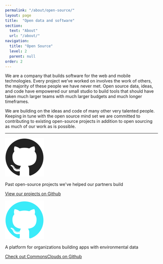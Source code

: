 ```yaml
---
permalink: "/about/open-source/"
layout: page
title:  "Open data and software"
section: 
  text: "About"
  url: "/about/"
navigation:
  title: "Open Source"
  level: 2
  parent: null
order: 2
---
```

We are a company that builds software for the web and mobile technologies. Every project we’ve worked on involves the work of others, the majority of these people we have never met. Open source data, ideas, and code have empowered our small studio to build tools that should have taken much larger teams with much larger budgets and much longer timeframes.

We are building on the ideas and code of many other very talented people. Keeping in tune with the open source mind set we are committed to contributing to existing open-source projects in addition to open sourcing as much of our work as is possible.

<hr />

<div class="row">
  <div class="column-8 align-center">
    <img src="/images/logo-Github-Mark.svg" alt="Past open-source projects we've helped our partners build" width="128" />
    <p>
      Past open-source projects we've helped our partners build
    </p>
    <p>
      <a href="" title="">View our projects on Github</a>
    </p>
  </div>
  <div class="column-8 align-center">
    <img src="/images/logo-Github-Mark-Blue.svg" alt="Past open-source projects we've helped our partners build" width="128" />
    <p>
      A platform for organizations building apps with environmental data
    </p>
    <p>
      <a href="" title="">Check out CommonsClouds on Github</a>
    </p>
  </div>
</div>